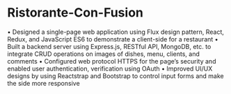 # Ristorante-Con-Fusion
• Designed a single-page web application using Flux design pattern, React, Redux, and JavaScript ES6 to demonstrate a client-side for a restaurant
• Built a backend server using Express.js, RESTful API, MongoDB, etc. to integrate CRUD operations on images of dishes, menu, clients, and comments
• Configured web protocol HTTPS for the page’s security and enabled user authentication, verification using OAuth
• Improved UI/UX designs by using Reactstrap and Bootstrap to control input forms and make the side more responsive
